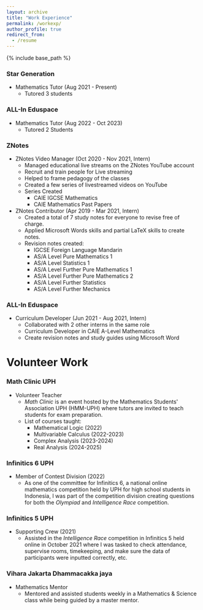 ```yaml
---
layout: archive
title: "Work Experience"
permalink: /workexp/
author_profile: true
redirect_from:
  - /resume
---
```


{% include base_path %}

### Star Generation 
* Mathematics Tutor (Aug 2021 - Present)
  * Tutored 3 students

### ALL-In Eduspace
* Mathematics Tutor (Aug 2022 - Oct 2023)
  * Tutored 2 Students

### ZNotes
* ZNotes Video Manager (Oct 2020 - Nov 2021, Intern)
  * Managed educational live streams on the ZNotes YouTube account
  * Recruit and train people for Live streaming
  * Helped to frame pedagogy of the classes
  * Created a few series of livestreamed videos on YouTube
  * Series Created
    * CAIE IGCSE Mathematics
    * CAIE Mathematics Past Papers
* ZNotes Contributor (Apr 2019 - Mar 2021, Intern)
  * Created a total of 7 study notes for everyone to revise free of charge.
  * Applied Microsoft Words skills and partial LaTeX skills to create notes.
  * Revision notes created:
    * IGCSE Foreign Language Mandarin
    * AS/A Level Pure Mathematics 1
    * AS/A Level Statistics 1
    * AS/A Level Further Pure Mathematics 1
    * AS/A Level Further Pure Mathematics 2
    * AS/A Level Further Statistics
    * AS/A Level Further Mechanics

### ALL-In Eduspace
* Curriculum Developer (Jun 2021 - Aug 2021, Intern)
  * Collaborated with 2 other interns in the same role
  * Curriculum Developer in CAIE A-Level Mathematics
  * Create revision notes and study guides using Microsoft Word


Volunteer Work
======
### Math Clinic UPH
* Volunteer Teacher
  * _Math Clinic_ is an event hosted by the Mathematics Students' Association UPH (HMM-UPH) where tutors are invited to teach students for exam preparation.
  * List of courses taught:
    * Mathematical Logic (2022)
    * Multivariable Calculus (2022-2023)
    * Complex Analysis (2023-2024)
    * Real Analysis (2024-2025)

### Infinitics 6 UPH
* Member of Contest Division (2022)
  * As one of the committee for Infinitics 6, a national online mathematics competition held by UPH for high school students in Indonesia, I was part of the competition division creating questions for both the _Olympiad_ and _Intelligence Race_ competition.

### Infinitics 5 UPH
* Supporting Crew (2021)
  * Assisted in the _Intelligence Race_ competition in Infinitics 5 held online in October 2021 where I was tasked to check attendance, supervise rooms, timekeeping, and make sure the data of participants were inputted correctly, etc.

### Vihara Jakarta Dhammacakka jaya
* Mathematics Mentor
  * Mentored and assisted students weekly in a Mathematics & Science class while being guided by a master mentor.
